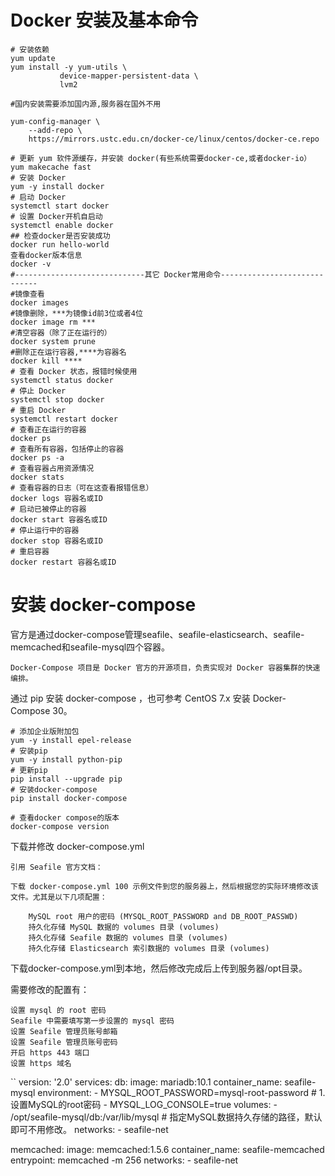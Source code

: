 # Docker 安装及基本命令
```
# 安装依赖
yum update
yum install -y yum-utils \
           device-mapper-persistent-data \
           lvm2

#国内安装需要添加国内源,服务器在国外不用

yum-config-manager \
    --add-repo \
    https://mirrors.ustc.edu.cn/docker-ce/linux/centos/docker-ce.repo

# 更新 yum 软件源缓存，并安装 docker(有些系统需要docker-ce,或者docker-io）
yum makecache fast
# 安装 Docker
yum -y install docker
# 启动 Docker
systemctl start docker
# 设置 Docker开机自启动
systemctl enable docker
## 检查docker是否安装成功
docker run hello-world
查看docker版本信息
docker -v
#-----------------------------其它 Docker常用命令-----------------------------
#镜像查看
docker images
#镜像删除，***为镜像id前3位或者4位
docker image rm ***
#清空容器（除了正在运行的）
docker system prune
#删除正在运行容器,****为容器名
docker kill ****
# 查看 Docker 状态，报错时候使用
systemctl status docker
# 停止 Docker
systemctl stop docker
# 重启 Docker 
systemctl restart docker 
# 查看正在运行的容器
docker ps 
# 查看所有容器，包括停止的容器
docker ps -a
# 查看容器占用资源情况
docker stats
# 查看容器的日志（可在这查看报错信息）
docker logs 容器名或ID
# 启动已被停止的容器
docker start 容器名或ID
# 停止运行中的容器
docker stop 容器名或ID
# 重启容器
docker restart 容器名或ID
```
# 安装 docker-compose

官方是通过docker-compose管理seafile、seafile-elasticsearch、seafile-memcached和seafile-mysql四个容器。

    Docker-Compose 项目是 Docker 官方的开源项目，负责实现对 Docker 容器集群的快速编排。

通过 pip 安装 docker-compose ，也可参考 CentOS 7.x 安装 Docker-Compose 30。
```
# 添加企业版附加包
yum -y install epel-release
# 安装pip
yum -y install python-pip
# 更新pip
pip install --upgrade pip
# 安装docker-compose
pip install docker-compose

# 查看docker compose的版本
docker-compose version
```
下载并修改 docker-compose.yml

    引用 Seafile 官方文档：

    下载 docker-compose.yml 100 示例文件到您的服务器上，然后根据您的实际环境修改该文件。尤其是以下几项配置：

        MySQL root 用户的密码 (MYSQL_ROOT_PASSWORD and DB_ROOT_PASSWD)
        持久化存储 MySQL 数据的 volumes 目录 (volumes)
        持久化存储 Seafile 数据的 volumes 目录 (volumes)
        持久化存储 Elasticsearch 索引数据的 volumes 目录 (volumes)

下载docker-compose.yml到本地，然后修改完成后上传到服务器/opt目录。

需要修改的配置有：

    设置 mysql 的 root 密码
    Seafile 中需要填写第一步设置的 mysql 密码
    设置 Seafile 管理员账号邮箱
    设置 Seafile 管理员账号密码
    开启 https 443 端口
    设置 https 域名
``
version: '2.0'
services:
  db:
    image: mariadb:10.1
    container_name: seafile-mysql
    environment:
      - MYSQL_ROOT_PASSWORD=mysql-root-password  # 1. 设置MySQL的root密码
      - MYSQL_LOG_CONSOLE=true
    volumes:
      - /opt/seafile-mysql/db:/var/lib/mysql  # 指定MySQL数据持久存储的路径，默认即可不用修改。
    networks:
      - seafile-net

  memcached:
    image: memcached:1.5.6
    container_name: seafile-memcached
    entrypoint: memcached -m 256
    networks:
      - seafile-net
  ```
  
  
